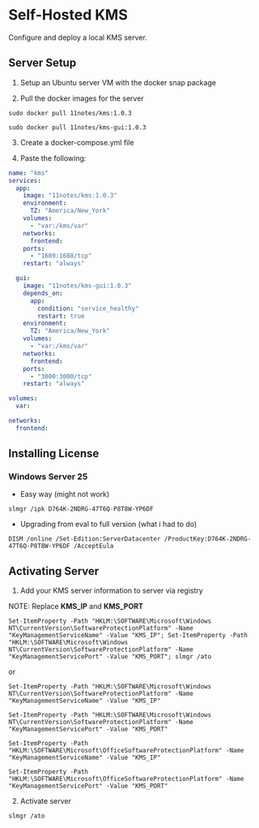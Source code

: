 # Self-Hosted KMS

Configure and deploy a local KMS server.

## Server Setup

1. Setup an Ubuntu server VM with the docker snap package

2. Pull the docker images for the server
```shell
sudo docker pull 11notes/kms:1.0.3 
```
```shell
sudo docker pull 11notes/kms-gui:1.0.3
```
3. Create a docker-compose.yml file

4. Paste the following:

```yaml
name: "kms"
services:
  app:
    image: "11notes/kms:1.0.3"
    environment:
      TZ: "America/New_York"
    volumes:
      - "var:/kms/var"
    networks:
      frontend:
    ports:
      - "1689:1688/tcp"
    restart: "always"

  gui:
    image: "11notes/kms-gui:1.0.3"
    depends_on:
      app:
        condition: "service_healthy"
        restart: true
    environment:
      TZ: "America/New_York"
    volumes:
      - "var:/kms/var"
    networks:
      frontend:
    ports:
      - "3000:3000/tcp"
    restart: "always"

volumes:
  var:

networks:
  frontend:
```

## Installing License

### Windows Server 25

- Easy way (might not work)
```shell
slmgr /ipk D764K-2NDRG-47T6Q-P8T8W-YP6DF
```

- Upgrading from eval to full version (what i had to do)
```shell
DISM /online /Set-Edition:ServerDatacenter /ProductKey:D764K-2NDRG-47T6Q-P8T8W-YP6DF /AcceptEula
```

## Activating Server

1. Add your KMS server information to server via registry

NOTE: Replace **KMS_IP** and **KMS_PORT**

```shell
Set-ItemProperty -Path "HKLM:\SOFTWARE\Microsoft\Windows NT\CurrentVersion\SoftwareProtectionPlatform" -Name "KeyManagementServiceName" -Value "KMS_IP"; Set-ItemProperty -Path "HKLM:\SOFTWARE\Microsoft\Windows NT\CurrentVersion\SoftwareProtectionPlatform" -Name "KeyManagementServicePort" -Value "KMS_PORT"; slmgr /ato
```
or
```shell
Set-ItemProperty -Path "HKLM:\SOFTWARE\Microsoft\Windows NT\CurrentVersion\SoftwareProtectionPlatform" -Name "KeyManagementServiceName" -Value "KMS_IP"

Set-ItemProperty -Path "HKLM:\SOFTWARE\Microsoft\Windows NT\CurrentVersion\SoftwareProtectionPlatform" -Name "KeyManagementServicePort" -Value "KMS_PORT"

Set-ItemProperty -Path "HKLM:\SOFTWARE\Microsoft\OfficeSoftwareProtectionPlatform" -Name "KeyManagementServiceName" -Value "KMS_IP"

Set-ItemProperty -Path "HKLM:\SOFTWARE\Microsoft\OfficeSoftwareProtectionPlatform" -Name "KeyManagementServicePort" -Value "KMS_PORT"
```

2. Activate server

```shell
slmgr /ato
```